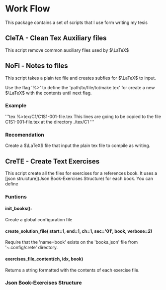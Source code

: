 # Work Flow

This package contains a set of scripts that I use form writing my tesis

## CleTA - Clean Tex Auxiliary files

This script remove common auxiliary files used by $\LaTeX$


## NoFi - Notes to files

This script takes a plain tex file and  creates subfies for $\LaTeX$ to input.

Use the flag '%>' to define the 'path/to/file/to/make.tex' for create a new
$\LaTeX$ with
the contents until next flag.

### Example

'''tex
%>tex/C1/C1S1-001-file.tex
This lines are going to be copied to the file C1S1-001-file.tex at the 
directory ./tex/C1
'''

### Recomendation

Create a $\LaTeX$ file that input the plain tex file to compile as writing.

## CreTE - Create Text Exercises

This script create all the files for exercises for a references book. 
It uses a [json struicture](Json Book-Exercises Structure) for each book.
You can define 

### Funtions

#### init_books():

Create a global configuration file

#### 


#### create_solution_file( start=1, end=1, ch=1, sec='01', book, verbose=2)

Require that the 'name=book' exists on the 'books.json' file from
'~.config/crete' directory.

#### exercises_file_content(ch, idx, book)

Returns a string formatted with the contents of each exercise file.


### Json Book-Exercises Structure
<!-- ## NoRI - Note Reference Insertion -->

<!-- Script that search for study summary files, fallowing an specific structure -->
<!-- on [YAML](https://yaml.org/) file format, and look for notes on the files. -->
<!-- It returns a string output to [Neovim](https://neovim.io/), the note structure -->
<!-- on the summary file indicates whether is paraphrase o verbatim, so that inset -->
<!-- a $\LaTeX$ quotation reference respectively. -->

<!-- ### Directory expected structure -->

<!-- ``` -->
<!-- ROOT -->
<!-- ├── master.tex -->
<!-- ├── master.bib -->
<!-- ├── lib -->
<!-- │   ├── bibkey-title.pdf -->
<!-- │   └── ... -->
<!-- ├── lec -->
<!-- │   ├── lec_00.tex -->
<!-- │   ├── ... -->
<!-- │   └── lec_NN.tex -->
<!-- ├── res -->
<!-- │   ├── sumary_00.tex -->
<!-- │   ├── ... -->
<!-- │   └── sumary_MM.tex -->
<!-- ├── figures -->
<!-- │   ├── fig-00.pdf -->
<!-- │   ├── fig-00.pdf_tex -->
<!-- │   ├── fig-00.svg -->
<!-- │   └── ... -->
<!-- └── UltiSnips -->
<!--     └── tex.snippets -->
<!-- ``` -->

<!-- ### lib2bib -->

<!-- This script compares all files on lib directory with entries -->
<!-- on master.bib file. If a document on lib directory don't --> 
<!-- have a bib entries it proceed to create one. -->

<!-- ### PRISMA 2020 - Register Structure -->

<!-- We use [PRIMA 2020](http://www.prisma-statement.org) for a -->
<!-- systematic review of the scientific article. This protocol -->
<!-- establishes the items to record for each Article Register. -->
<!-- This script interacts with a Data Base where Registers are -->
<!-- recorded. -->

<!-- #### Documentation -->

<!-- This library interacts via CLI and ask to input item by item, -->
<!-- then send the information to the DataBase. More info on (myPRISMA documentation)[myPRISMA.md] -->

<!-- #### To do list -->

<!-- - An interaction to the data base for Summary Notes creation. -->
<!-- - Bib automatic update. -->

<!-- ### Summary Notes structure -->

<!-- The summary consist of easy access files that provides the --> 
<!-- notes, connections, ideas and other kinds of information -->
<!-- useful when writing essays. -->

<!-- ```yaml -->
<!-- %YAML 1.2 -->
<!-- --- -->
<!-- Authors: -->
<!--   - [] -->
<!--   - [] -->

<!-- Title: | -->
<!--   The title -->

<!-- Bib: | # citation-key defined on .bib file -->
<!--   citation-key --> 

<!-- Keywords: -->
<!--   Article: -->
<!--     - word 1 -->
<!--     - word 2 -->
<!--   Own: -->
<!--   Nucleus: -->

<!-- Objective: | -->
<!--   The objective -->

<!-- Definitions: -->
<!--   Name: -->
<!--     id: --> 
<!--     def: | -->
<!--       the definition -->
<!--     ideas: # list of personal conclusions or connections -->
<!--       - | -->
<!--         first idea or conclusion -->
<!--     use: | -->
<!--       examples or descriptions -->
<!--     cite: # references made by authors on the source -->
<!--       '[n],[n+2-n+4]' -->

<!-- Key-Ideas: -->

<!-- Conclusions: -->

<!-- References: # Source references --> 
<!--   n: the n reference -->
<!--   n+2: other... -->
<!-- ... -->
<!-- ``` -->

<!-- ### Dependencies -->

<!-- * [Inkscape figure manager](https://github.com/gillescastel/latex-snippets) -->
<!-- * [`rofi`](https://github.com/davatorium/rofi) for a selection dialog -->
